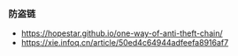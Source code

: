 ### 防盗链
* https://hopestar.github.io/one-way-of-anti-theft-chain/
* https://xie.infoq.cn/article/50ed4c64944adfeefa8916af7

